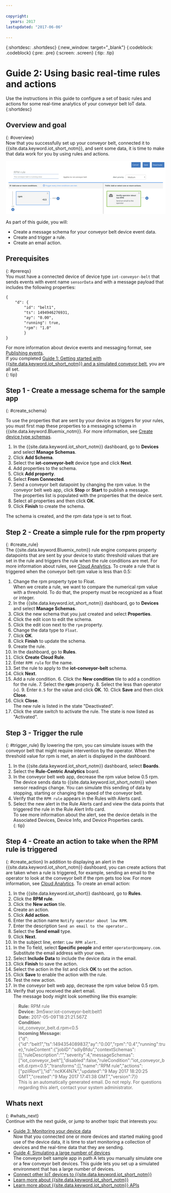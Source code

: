 ```yaml
---

copyright:
  years: 2017
lastupdated: "2017-06-06"

---
```


{:shortdesc: .shortdesc}
{:new_window: target="\_blank"}
{:codeblock: .codeblock}
{:pre: .pre}
{:screen: .screen}
{:tip: .tip}

# Guide 2: Using basic real-time rules and actions
Use the instructions in this guide to configure a set of basic rules and actions for some real-time analytics of your conveyor belt IoT data.
{:shortdesc}

## Overview and goal
{: #overview}  
Now that you successfully set up your conveyor belt, connected it to {{site.data.keyword.iot_short_notm}}, and sent some data, it is time to make that data work for you by using rules and actions.

![Example rule](images/slow_rule.svg "Example rule")

As part of this guide, you will:
- Create a message schema for your conveyor belt device event data.
- Create and trigger a rule.
- Create an email action.

## Prerequisites
{: #prereqs}  
You must have a connected device of device type `iot-conveyor-belt` that sends events with event name `sensorData` and with a message payload that includes the following properties:
```
{
	"d": {
		"id": "belt1",
		"ts": 1494946276931,
		"ay": "0.00",
		"running": true,
		"rpm": "1.0"
		}
}
```
For more information about device events and messaging format, see [Publishing events](/docs/services/IoT/devices/mqtt.html#publishing_events).  
If you completed [Guide 1: Getting started with {{site.data.keyword.iot_short_notm}} and a simulated conveyor belt](getting-started-iot-conveyor.html), you are all set.  
{: tip}

## Step 1 - Create a message schema for the sample app
{: #create_schema}

To use the properties that are sent by your device as triggers for your rules, you must first map these properties to a messaging schema in {{site.data.keyword.Bluemix_notm}}. For more information, see [Create device type schemas](/docs/services/IoT/im_schemas.html#iotrtinsights_task).
1. In the {{site.data.keyword.iot_short_notm}} dashboard, go to **Devices** and select **Manage Schemas**.
2. Click **Add Schema**.
3. Select the **iot-conveyor-belt** device type and click **Next**.
4. Add properties to the schema.
 1. Click **Add property**.
 2. Select **From Connected**.
 3. Send a conveyor belt datapoint by changing the rpm value.
In the conveyor belt web app, click **Stop** or **Start** to publish a message.  
The properties list is populated with the properties that the device sent.
 4. Select all properties and then click **OK**.
5. Click **Finish** to create the schema.  

The schema is created, and the rpm data type is set to float.

## Step 2 - Create a simple rule for the rpm property
{: #create_rule}  
The {{site.data.keyword.Bluemix_notm}} rule engine compares property datapoints that are sent by your device to static threshold values that are set in the rule and triggers the rule when the rule conditions are met. For more information about rules, see [Cloud Analytics](/docs/services/IoT/cloud_analytics.html#rules).
To create a rule that is triggered when the conveyor belt rpm value is less than 0.5:
1. Change the rpm property type to Float.  
When we create a rule, we want to compare the numerical rpm value with a threshold. To do that, the property must be recognized as a float or integer.
 1. In the {{site.data.keyword.iot_short_notm}} dashboard, go to **Devices** and select **Manage Schemas**.
 1. Click the new schema that you just created and select **Properties**.
 2. Click the edit icon to edit the schema.
 3. Click the edit icon next to the `rpm` property.
 4. Change the data type to `Float`.  
 5. Click **OK**.
 6. Click **Finish** to update the schema.  
2. Create the rule.
 1. In the dashboard, go to **Rules**.
 2. Click **Create Cloud Rule**.
 3. Enter `RPM rule` for the name.
 4. Set the rule to apply to the **iot-conveyor-belt** schema.
 5. Click **Next**.
 6. Add a rule condition.
    6. Click the **New condition** tile to add a condition for the rule.
    7. Select the **rpm** property.
    8. Select the less than operator (`<`).
    9. Enter `0.5` for the value and click **OK**.
    10. Click **Save** and then click **Close**.
 11. Click **Close**.  
The new rule is listed in the state "Deactivated".
12. Click the state switch to activate the rule.
The state is now listed as "Activated".

## Step 3 - Trigger the rule
{: #trigger_rule}
By lowering the rpm, you can simulate issues with the conveyor belt that might require intervention by the operator. When the threshold value for rpm is met, an alert is displayed in the dashboard.
1. In the {{site.data.keyword.iot_short_notm}} dashboard, select **Boards**.
3. Select the **Rule-Centric Analytics** board.
4. In the conveyor belt web app, decrease the rpm value below 0.5 rpm.
The device sends data to {{site.data.keyword.iot_short_notm}} when sensor readings change. You can simulate this sending of data by stopping, starting or changing the speed of the conveyor belt.  
5. Verify that the `RPM rule` appears in the Rules with Alerts card.
6. Select the new alert in the Rule Alerts card and view the data points that triggered the rule in the Rule Alert Info card.  
To see more information about the alert, see the device details in the Associated Devices, Device Info, and Device Properties cards.  
{: tip}

## Step 4 - Create an action to take when the RPM rule is triggered
{: #create_action}
In addition to displaying an alert in the {{site.data.keyword.iot_short_notm}} dashboard, you can create actions that are taken when a rule is triggered, for example, sending an email to the operator to look at the conveyor belt if the rpm gets too low. For more information, see [Cloud Analytics](/docs/services/IoT/cloud_analytics.html#shared).
To create an email action:
1. In the {{site.data.keyword.iot_short}} dashboard, go to **Rules**.
2. Click the **RPM rule**.
3. Click the **New action** tile.
4. Create an action.
 1. Click **Add action**.
 2. Enter the action name `Notify operator about low RPM`.
 3. Enter the description `Send an email to the operator.`.
 4. Select the **Send email** type.
 5. Click **Next**.
 6. In the subject line, enter: `Low RPM alert.`
 7. In the To field, select **Specific people** and enter `operator@company.com`.  
Substitute the email address with your own.
 8. Select **Include Data** to include the device data in the email.
 9. Click **Finish** to save the action.  
5. Select the action in the list and click **OK** to set the action.
6. Click **Save** to enable the action with the rule.
7. Test the new action.
 4. In the conveyor belt web app, decrease the rpm value below 0.5 rpm.
 5. Verify that you received the alert email.  
The message body might look something like this example:
> **Rule:** RPM rule  
> **Device:** 3m5wxr:iot-conveyor-belt:belt1  
> **Date:** 2017-05-09T18:21:21.567Z  
> **Condition:**  
> iot_conveyor_belt.d.rpm<0.5  
> **Incoming Message:**  
> {"d":{"id":"belt1","ts":1494354089837,"ay":"0.00","rpm":"0.4","running":true},"ruleContent":{"jobID":"sdIyBfdu","contextSchemas":[],"ruleDescription":"","severity":4,"messageSchemas":["iot_conveyor_belt"],"disabled":false,"ruleCondition":"iot_conveyor_belt.d.rpm<0.5","transforms":[],"name":"RPM rule","actions":["pziIRovt"],"id":"ncKK4N7k","updated":"9 May 2017 18:20:25 GMT","created":"9 May 2017 17:41:38 GMT","version":7}}  
> This is an automatically generated email. Do not reply. For questions regarding this alert, contact your system administrator.

## Whats next
{: #whats_next}  
Continue with the next guide, or jump to another topic that interests you:
- [Guide 3: Monitoring your device data](getting-started-iot-monitoring.html)  
Now that you connected one or more devices and started making good use of the device data, it is time to start monitoring a collection of devices and the real-time data that they are sending.
- [Guide 4: Simulating a large number of devices](getting-started-iot-large-scale-simulation.html)  
The conveyor belt sample app in path A lets you manually simulate one or a few conveyor belt devices. This guide lets you set up a simulated environment that has a large number of devices.
- [Connect other IoT devices to {{site.data.keyword.iot_short_notm}}](/docs/services/IoT/iotplatform_task.html)
- [Learn more about {{site.data.keyword.iot_short_notm}}](/docs/services/IoT/iotplatform_overview.html)
- [Learn more about {{site.data.keyword.iot_short_notm}} APIs](/docs/services/IoT/reference/api.html)
